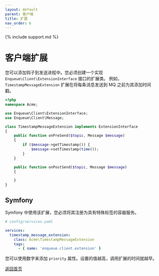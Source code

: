 ```yaml
---
layout: default
parent: 客户端
title: 扩展
nav_order: 6
---
```

{% include support.md %}

# 客户端扩展

您可以添加钩子到发送进程中。您必须创建一个实现 `Enqueue\Client\ExtensionInterface` 接口的扩展类。
例如，`TimestampMessageExtension` 扩展在将每条消息发送到 MQ 之前为其添加时间戳。

```php
<?php
namespace Acme;

use Enqueue\Client\ExtensionInterface;
use Enqueue\Client\Message;

class TimestampMessageExtension implements ExtensionInterface
{
    public function onPreSend($topic, Message $message)
    {
        if ($message->getTimestamp()) {
            $message->setTimestamp(time());
        }
    }

    public function onPostSend($topic, Message $message)
    {

    }
}
```

## Symfony

Symfony 中使用该扩展，您必须将其注册为具有特殊标签的容器服务。

```yaml
# config/services.yaml

services:
  timestamp_message_extension:
    class: Acme\TimestampMessageExtension
    tags:
      - { name: 'enqueue.client.extension' }
```

您可以使用数字来添加 `priority` 属性。设置的值越高，调用扩展的时间就越早。

[返回首页](../index.md)